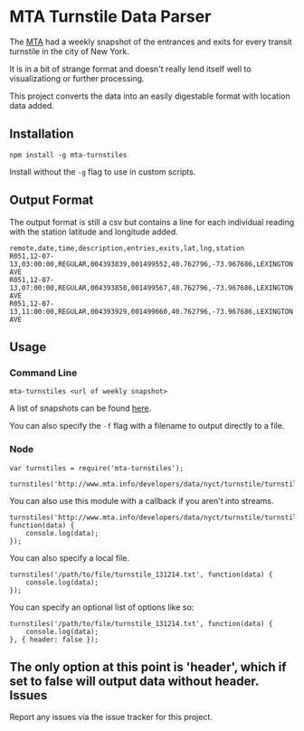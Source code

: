 MTA Turnstile Data Parser
=========================

The [MTA](http://new.mta.info/) had a weekly snapshot of the entrances and exits for every transit turnstile in the city of New York.

It is in a bit of strange format and doesn't really lend itself well to visualizationg or further processing.

This project converts the data into an easily digestable format with location data added.

Installation
------------

    npm install -g mta-turnstiles

Install without the `-g` flag to use in custom scripts.

Output Format
-------------

The output format is still a csv but contains a line for each individual reading with the station latitude and longitude added.

    remote,date,time,description,entries,exits,lat,lng,station
    R051,12-07-13,03:00:00,REGULAR,004393839,001499552,40.762796,-73.967686,LEXINGTON AVE
    R051,12-07-13,07:00:00,REGULAR,004393850,001499567,40.762796,-73.967686,LEXINGTON AVE
    R051,12-07-13,11:00:00,REGULAR,004393929,001499660,40.762796,-73.967686,LEXINGTON AVE

Usage
-----

### Command Line

    mta-turnstiles <url of weekly snapshot>

A list of snapshots can be found [here](http://www.mta.info/developers/turnstile.html).

You can also specify the `-f` flag with a filename to output directly to a file.

### Node

    var turnstiles = require('mta-turnstiles');

    turnstiles('http://www.mta.info/developers/data/nyct/turnstile/turnstile_131214.txt').pipe(process.stdout);

You can also use this module with a callback if you aren't into streams.

    turnstiles('http://www.mta.info/developers/data/nyct/turnstile/turnstile_131214.txt', function(data) {
        console.log(data);
    });

You can also specify a local file.

    turnstiles('/path/to/file/turnstile_131214.txt', function(data) {
        console.log(data);
    });

You can specify an optional list of options like so:

    turnstiles('/path/to/file/turnstile_131214.txt', function(data) {
        console.log(data);
    }, { header: false });

The only option at this point is 'header', which if set to false will output data without header.
Issues
------

Report any issues via the issue tracker for this project.
